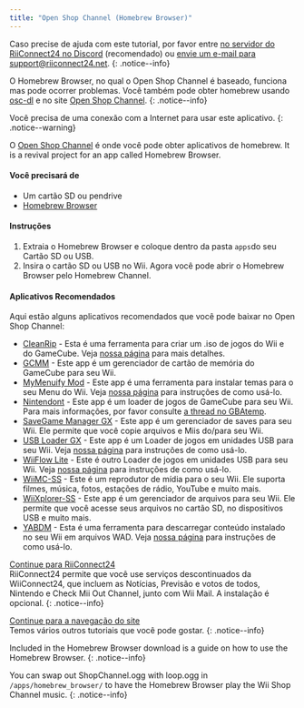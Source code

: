 ```yaml
---
title: "Open Shop Channel (Homebrew Browser)"
---
```


Caso precise de ajuda com este tutorial, por favor entre [no servidor do RiiConnect24 no Discord](https://discord.gg/osc) (recomendado) ou [envie um e-mail para support@riiconnect24.net](mailto:support@riiconnect24.net).
{: .notice--info}

O Homebrew Browser, no qual o Open Shop Channel é baseado, funciona mas pode ocorrer problemas. Você também pode obter homebrew usando [osc-dl](https://github.com/dhtdht020/osc-dl/releases/latest) e no site [Open Shop Channel](https://oscwii.org/).
{: .notice--info}

Você precisa de uma conexão com a Internet para usar este aplicativo.
{: .notice--warning}

O [Open Shop Channel](https://oscwii.org/) é onde você pode obter aplicativos de homebrew. It is a revival project for an app called Homebrew Browser.

#### Você precisará de
* Um cartão SD ou pendrive
* [Homebrew Browser](/assets/files/homebrew_browser_v0.3.9e.zip)

#### Instruções

1. Extraia o Homebrew Browser e coloque dentro da pasta `apps`do seu Cartão SD ou USB.
2. Insira o cartão SD ou USB no Wii. Agora você pode abrir o Homebrew Browser pelo Homebrew Channel.

#### Aplicativos Recomendados

Aqui estão alguns aplicativos recomendados que você pode baixar no Open Shop Channel:

- [CleanRip](https://oscwii.org/library/app/CleanRip) - Esta é uma ferramenta para criar um .iso de jogos do Wii e do GameCube. Veja [nossa página](dump-games) para mais detalhes.
- [GCMM](https://oscwii.org/library/app/gcmm) - Este app é um gerenciador de cartão de memória do GameCube para seu Wii.
- [MyMenuify Mod](https://oscwii.org/library/app/mymenuifymod) - Este app é uma ferramenta para instalar temas para o seu Menu do Wii. Veja [nossa página](themes) para instruções de como usá-lo.
- [Nintendont](https://oscwii.org/library/app/nintendont) - Este app é um loader de jogos de GameCube para seu Wii. Para mais informações, por favor consulte [a thread no GBAtemp](https://gbatemp.net/threads/nintendont.349258/).
- [SaveGame Manager GX](https://oscwii.org/library/app/savegame_manager_gx) - Este app é um gerenciador de saves para seu Wii. Ele permite que você copie arquivos e Miis do/para seu Wii.
- [USB Loader GX](https://oscwii.org/library/app/usbloader_gx) - Este app é um Loader de jogos em unidades USB para seu Wii. Veja [nossa página](usbloadergx) para instruções de como usá-lo.
- [WiiFlow Lite](https://oscwii.org/library/app/wiiflow) - Este é outro Loader de jogos em unidades USB para seu Wii. Veja [nossa página](wiiflow) para instruções de como usá-lo.
- [WiiMC-SS](https://oscwii.org/library/app/wiimc-ss) - Este é um reprodutor de mídia para o seu Wii. Ele suporta filmes, música, fotos, estações de rádio, YouTube e muito mais.
- [WiiXplorer-SS](https://oscwii.org/library/app/wiixplorer-ss) - Este app é um gerenciador de arquivos para seu Wii. Ele permite que você acesse seus arquivos no cartão SD, no dispositivos USB e muito mais.
- [YABDM](https://oscwii.org/library/app/Yet-Another-BlueDump-Mod) - Esta é uma ferramenta para descarregar conteúdo instalado no seu Wii em arquivos WAD. Veja [nossa página](dump-wads) para instruções de como usá-lo.

[Continue para RiiConnect24](riiconnect24)<br> RiiConnect24 permite que você use serviços descontinuados da WiiConnect24, que incluem as Notícias, Previsão e votos de todos, Nintendo e Check Mii Out Channel, junto com Wii Mail. A instalação é opcional.
{: .notice--info}

[Continue para a navegação do site](site-navigation)<br> Temos vários outros tutoriais que você pode gostar.
{: .notice--info}

Included in the Homebrew Browser download is a guide on how to use the Homebrew Browser.
{: .notice--info}

You can swap out ShopChannel.ogg with loop.ogg in `/apps/homebrew_browser/` to have the Homebrew Browser play the Wii Shop Channel music.
{: .notice--info}
